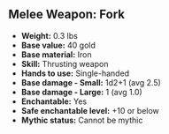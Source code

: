 ## Melee Weapon: Fork

- **Weight:** 0.3 lbs
- **Base value:** 40 gold
- **Base material:** Iron
- **Skill:** Thrusting weapon
- **Hands to use:** Single-handed
- **Base damage - Small:** 1d2+1 (avg 2.5)
- **Base damage - Large:** 1 (avg 1.0)
- **Enchantable:** Yes
- **Safe enchantable level:** +10 or below
- **Mythic status:** Cannot be mythic
